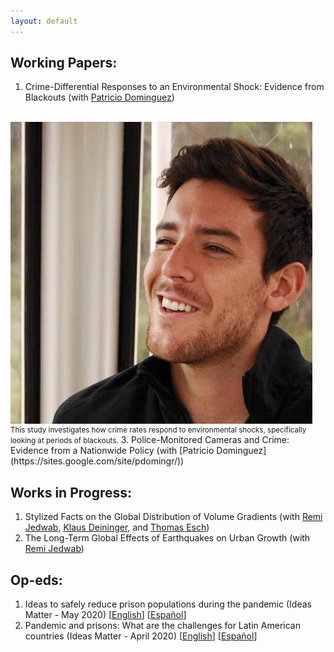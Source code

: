 ```yaml
---
layout: default
---
```


## Working Papers:

1. Crime-Differential Responses to an Environmental Shock: Evidence from Blackouts (with [Patricio Dominguez](https://sites.google.com/site/pdomingr/))
<br>
<img src="photo.jpg" alt="Crime-Differential Responses to an Environmental Shock" style="float: left; margin-right: 20px;">
<small>This study investigates how crime rates respond to environmental shocks, specifically looking at periods of blackouts.</small>
3. Police-Monitored Cameras and Crime: Evidence from a Nationwide Policy (with [Patricio Dominguez](https://sites.google.com/site/pdomingr/))

## Works in Progress:
1. Stylized Facts on the Global Distribution of Volume Gradients (with [Remi Jedwab](https://www.remijedwab.com/), [Klaus Deininger](https://www.worldbank.org/en/about/people/k/klaus-deininger), and [Thomas Esch](https://scholar.google.de/citations?user=g2OVq2cAAAAJ&hl=de))
2. The Long-Term Global Effects of Earthquakes on Urban Growth (with [Remi Jedwab](https://www.remijedwab.com/))

## Op-eds:

1. Ideas to safely reduce prison populations during the pandemic (Ideas Matter - May 2020) [[English](https://blogs.iadb.org/ideas-matter/en/ideas-to-safely-reduce-prison-populations-during-the-pandemic/)] [[Español](https://blogs.iadb.org/ideas-que-cuentan/es/ideas-para-reducir-la-poblacion-carcelaria-de-manera-segura-ante-la-pandemia/)]
2. Pandemic and prisons: What are the challenges for Latin American countries (Ideas Matter - April 2020) [[English](https://blogs.iadb.org/ideas-matter/en/pandemic-and-prisons-what-are-the-challenges-for-latin-american-governments/)] [[Español](https://blogs.iadb.org/ideas-que-cuentan/es/la-pandemia-y-las-prisiones-cuales-son-los-desafios-para-los-gobiernos-de-america-latina/)]

